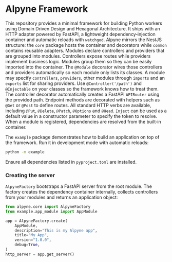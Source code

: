 # Alpyne Framework

This repository provides a minimal framework for building Python workers using
Domain Driven Design and Hexagonal Architecture. It ships with an HTTP adapter
powered by FastAPI, a lightweight dependency‑injection container and automatic
reloads with `watchgod`. Alpyne mirrors the NestJS structure: the `core`
package hosts the container and decorators while `common` contains reusable
adapters.
Modules declare controllers and providers that are grouped into modules. Controllers expose routes while providers implement business logic. Modules group them so they can be easily imported into the container.
The ``@Module`` decorator wires those controllers and providers automatically so each module only lists its classes. A module may specify ``controllers``, ``providers``, other modules through ``imports`` and an ``exports`` list for sharing providers. Use ``@Controller('/path')`` and ``@Injectable`` on your classes so the framework knows how to treat them. The controller decorator automatically creates a FastAPI ``APIRouter`` using the provided path. Endpoint methods are decorated with helpers such as ``@Get`` or ``@Post`` to define routes. All standard HTTP verbs are available, including ``@Put``, ``@Delete``, ``@Patch``, ``@Options`` and ``@Head``. ``Inject`` can be used as a default value in a constructor parameter to specify the token to resolve. When a module is registered, dependencies are resolved from the built‑in container.


The `example` package demonstrates how to build an application on top of the
framework. Run it in development mode with automatic reloads:

```bash
python -m example
```

Ensure all dependencies listed in `pyproject.toml` are installed.

### Creating the server

`AlpyneFactory` bootstraps a FastAPI server from the root module. The factory
creates the dependency container internally, collects controllers from your
modules and returns an application object:

```python
from alpyne.core import AlpyneFactory
from example.app_module import AppModule

app = AlpyneFactory.create(
    AppModule,
    description="This is my Alpyne app",
    title="My App",
    version="1.0.0",
    debug=True,
)
http_server = app.get_server()
```
